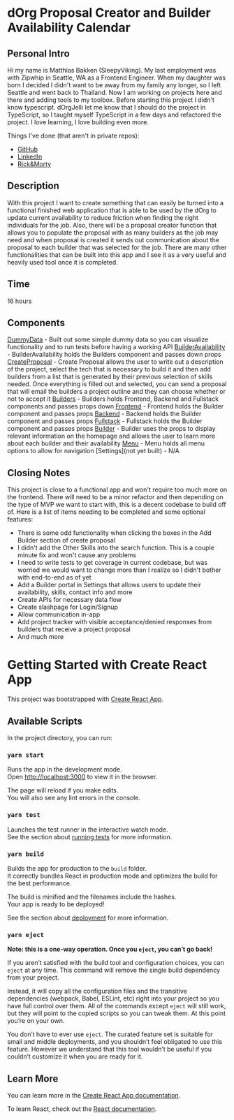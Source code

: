 # dOrg Proposal Creator and Builder Availability Calendar

## Personal Intro

Hi my name is Matthias Bakken (SleepyViking). My last employment was with Zipwhip in Seattle, WA as a Frontend Engineer. When my daughter was born I decided I didn't want to be away from my family any longer, so I left Seattle and went back to Thailand. Now I am working on projects here and there and adding tools to my toolbox. Before starting this project I didn't know typescript. dOrgJelli let me know that I should do the project in TypeScript, so I taught myself TypeScript in a few days and refactored the project. I love learning, I love building even more.

Things I've done (that aren't in private repos):

- [GitHub](https://github.com/MatthiasBakken)
- [LinkedIn](https://www.linkedin.com/in/Matthias-Bakken/)
- [Rick&Morty](https://rickandmorty-crappyfanpage.netlify.app/)

## Description

With this project I want to create something that can easily be turned into a functional finished web application that is able to be used by the dOrg to update current availability to reduce friction when finding the right individuals for the job. Also, there will be a proposal creator function that allows you to populate the proposal with as many builders as the job may need and when proposal is created it sends out communication about the proposal to each builder that was selected for the job. There are many other functionalities that can be built into this app and I see it as a very useful and heavily used tool once it is completed.

## Time

16 hours

## Components

[DummyData](src/dummy-data/builders-data.ts) - Built out some simple dummy data so you can visualize functionality and to run tests before having a working API
[BuilderAvailability](src/components/BuildersAvailability.tsx) - BuilderAvailability holds the Builders component and passes down props
[CreateProposal](src/components/CreateProposal.tsx) - Create Proposal allows the user to write out a description of the project, select the tech that is necessary to build it and then add builders from a list that is generated by their previous selection of skills needed. Once everything is filled out and selected, you can send a proposal that will email the builders a project outline and they can choose whether or not to accept it
[Builders](src/components/Builders.tsx) - Builders holds Frontend, Backend and Fullstack components and passes props down
[Frontend](src/components/Frontend.tsx) - Frontend holds the Builder component and passes props
[Backend](src/components/Backend.tsx) - Backend holds the Builder component and passes props
[Fullstack](src/components/Fullstack.tsx) - Fullstack holds the Builder component and passes props
[Builder](src/components/Builder.tsx) - Builder uses the props to display relevant information on the homepage and allows the user to learn more about each builder and their availability
[Menu](src/components/Menu.tsx) - Menu holds all menu options to allow for navigation
[Settings](not yet built) - N/A

## Closing Notes

This project is close to a functional app and won't require too much more on the frontend. There will need to be a minor refactor and then depending on the type of MVP we want to start with, this is a decent codebase to build off of. Here is a list of items needing to be completed and some optional features:

- There is some odd functionality when clicking the boxes in the Add Builder section of create proposal
- I didn't add the Other Skills into the search function. This is a couple minute fix and won't cause any problems
- I need to write tests to get coverage in current codebase, but was worried we would want to change more than I realize so I didn't bother with end-to-end as of yet
- Add a Builder portal in Settings that allows users to update their availability, skills, contact info and more
- Create APIs for necessary data flow
- Create slashpage for Login/Signup
- Allow communication in-app
- Add project tracker with visible acceptance/denied responses from builders that receive a project proposal
- And much more

# Getting Started with Create React App

This project was bootstrapped with [Create React App](https://github.com/facebook/create-react-app).

## Available Scripts

In the project directory, you can run:

### `yarn start`

Runs the app in the development mode.\
Open [http://localhost:3000](http://localhost:3000) to view it in the browser.

The page will reload if you make edits.\
You will also see any lint errors in the console.

### `yarn test`

Launches the test runner in the interactive watch mode.\
See the section about [running tests](https://facebook.github.io/create-react-app/docs/running-tests) for more information.

### `yarn build`

Builds the app for production to the `build` folder.\
It correctly bundles React in production mode and optimizes the build for the best performance.

The build is minified and the filenames include the hashes.\
Your app is ready to be deployed!

See the section about [deployment](https://facebook.github.io/create-react-app/docs/deployment) for more information.

### `yarn eject`

**Note: this is a one-way operation. Once you `eject`, you can’t go back!**

If you aren’t satisfied with the build tool and configuration choices, you can `eject` at any time. This command will remove the single build dependency from your project.

Instead, it will copy all the configuration files and the transitive dependencies (webpack, Babel, ESLint, etc) right into your project so you have full control over them. All of the commands except `eject` will still work, but they will point to the copied scripts so you can tweak them. At this point you’re on your own.

You don’t have to ever use `eject`. The curated feature set is suitable for small and middle deployments, and you shouldn’t feel obligated to use this feature. However we understand that this tool wouldn’t be useful if you couldn’t customize it when you are ready for it.

## Learn More

You can learn more in the [Create React App documentation](https://facebook.github.io/create-react-app/docs/getting-started).

To learn React, check out the [React documentation](https://reactjs.org/).
